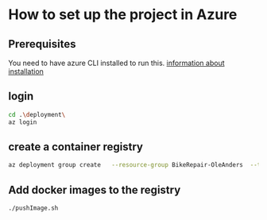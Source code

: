 # How to set up the project in Azure

## Prerequisites
You need to have azure CLI installed to run this. [information about installation](https://learn.microsoft.com/en-us/cli/azure/install-azure-cli)

## login
```bash
cd .\deployment\
az login
```

## create a container registry

```bash
az deployment group create   --resource-group BikeRepair-OleAnders  --template-file ./container-registry.bicep  --parameters acrName=bikecontainerregistry acrSku=Basic 
```
## Add docker images to the registry
```bash
./pushImage.sh
```
